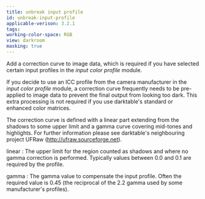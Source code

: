 ```yaml
---
title: unbreak input profile
id: unbreak-input-profile
applicable-verison: 3.2.1
tags: 
working-color-space: RGB 
view: darkroom
masking: true
---
```


Add a correction curve to image data, which is required if you have selected certain input profiles in the _input color profile_ module.

If you decide to use an ICC profile from the camera manufacturer in the _input color profile_ module, a correction curve frequently needs to be pre-applied to image data to prevent the final output from looking too dark. This extra processing is not required if you use darktable's standard or enhanced color matrices. 

The correction curve is defined with a linear part extending from the shadows to some upper limit and a gamma curve covering mid-tones and highlights. For further information please see darktable's neighbouring project UFRaw (http://ufraw.sourceforge.net).

linear
: The upper limit for the region counted as shadows and where no gamma correction is performed. Typically values between 0.0 and 0.1 are required by the profile.

gamma
: The gamma value to compensate the input profile. Often the required value is 0.45 (the reciprocal of the 2.2 gamma used by some manufacturer's profiles).